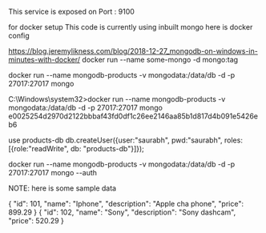 This service is exposed on Port : 9100

for docker setup
This code is currently using inbuilt mongo here  is docker config

https://blog.jeremylikness.com/blog/2018-12-27_mongodb-on-windows-in-minutes-with-docker/
docker run --name some-mongo -d mongo:tag


docker run --name mongodb-products -v mongodata:/data/db -d -p 27017:27017 mongo


C:\Windows\system32>docker run --name mongodb-products -v mongodata:/data/db -d -p 27017:27017 mongo
e0025254d2970d2122bbbaf43fd0df1c26ee2146aa85b1d817d4b091e5426eb6



use products-db
db.createUser({user:"saurabh", pwd:"saurabh", roles:[{role:"readWrite", db: "products-db"}]});


docker run --name mongodb-products -v mongodata:/data/db -d -p 27017:27017 mongo --auth



NOTE:
here is some sample data 


{
"id": 101,
"name": "Iphone",
"description": "Apple cha phone",
"price": 899.29
}
{
"id": 102,
"name": "Sony",
"description": "Sony dashcam",
"price": 520.29
}